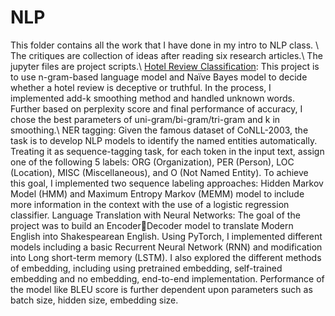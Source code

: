 # NLP
This folder contains all the work that I have done in my intro to NLP class. \\
The critiques are collection of ideas after reading six research articles.\\
The jupyter files are project scripts.\\
[Hotel Review Classification](https://github.com/ShuEmily/NLP/blob/main/LMReviewClassification.ipynb): This project is to use n-gram-based language model and Naïve Bayes 
model to decide whether a hotel review is deceptive or truthful. In the process, I implemented 
add-k smoothing method and handled unknown words. Further based on perplexity score and final 
performance of accuracy, I chose the best parameters of uni-gram/bi-gram/tri-gram and k in 
smoothing.\\
NER tagging: Given the famous dataset of CoNLL-2003, the task is to develop NLP models to identify
the named entities automatically. Treating it as sequence-tagging task, for each token in the input 
text, assign one of the following 5 labels: ORG (Organization), PER (Person), LOC (Location), MISC 
(Miscellaneous), and O (Not Named Entity). To achieve this goal, I implemented two sequence 
labeling approaches: Hidden Markov Model (HMM) and Maximum Entropy Markov (MEMM)
model to include more information in the context with the use of a logistic regression classifier. 
Language Translation with Neural Networks: The goal of the project was to build an EncoderDecoder model to translate Modern English into Shakespearean English. Using PyTorch, I 
implemented different models including a basic Recurrent Neural Network (RNN) and modification
into Long short-term memory (LSTM). I also explored the different methods of embedding, 
including using pretrained embedding, self-trained embedding and no embedding, end-to-end 
implementation. Performance of the model like BLEU score is further dependent upon parameters 
such as batch size, hidden size, embedding size.
